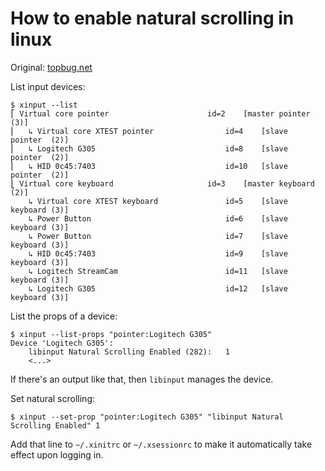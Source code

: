 # How to enable natural scrolling in linux
Original: [topbug.net](https://www.topbug.net/blog/2017/02/23/enable-natural-scrolling-for-trackpads-using-libinput/)

List input devices:
```
$ xinput --list
⎡ Virtual core pointer                    	id=2	[master pointer  (3)]
⎜   ↳ Virtual core XTEST pointer              	id=4	[slave  pointer  (2)]
⎜   ↳ Logitech G305                           	id=8	[slave  pointer  (2)]
⎜   ↳ HID 0c45:7403                           	id=10	[slave  pointer  (2)]
⎣ Virtual core keyboard                   	id=3	[master keyboard (2)]
    ↳ Virtual core XTEST keyboard             	id=5	[slave  keyboard (3)]
    ↳ Power Button                            	id=6	[slave  keyboard (3)]
    ↳ Power Button                            	id=7	[slave  keyboard (3)]
    ↳ HID 0c45:7403                           	id=9	[slave  keyboard (3)]
    ↳ Logitech StreamCam                      	id=11	[slave  keyboard (3)]
    ↳ Logitech G305                           	id=12	[slave  keyboard (3)]
```

List the props of a device:
```
$ xinput --list-props "pointer:Logitech G305"
Device 'Logitech G305':
	libinput Natural Scrolling Enabled (282):	1
	<...>
```

If there's an output like that, then `libinput` manages the device.

Set natural scrolling:
```
$ xinput --set-prop "pointer:Logitech G305" "libinput Natural Scrolling Enabled" 1
```

Add that line to `~/.xinitrc` or `~/.xsessionrc` to make it automatically take effect upon logging in.
